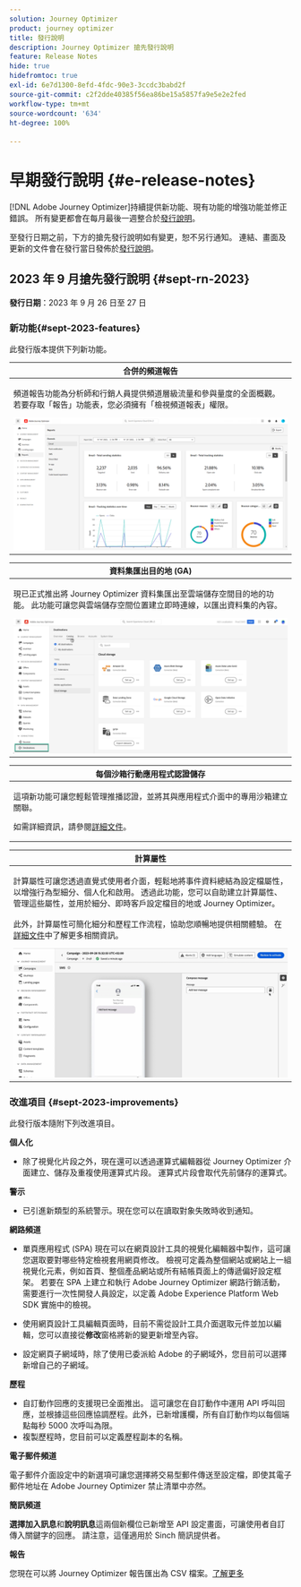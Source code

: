 ```yaml
---
solution: Journey Optimizer
product: journey optimizer
title: 發行說明
description: Journey Optimizer 搶先發行說明
feature: Release Notes
hide: true
hidefromtoc: true
exl-id: 6e7d1300-8efd-4fdc-90e3-3ccdc3babd2f
source-git-commit: c2f2dde40385f56ea86be15a5857fa9e5e2e2fed
workflow-type: tm+mt
source-wordcount: '634'
ht-degree: 100%

---
```


# 早期發行說明 {#e-release-notes}

[!DNL Adobe Journey Optimizer]持續提供新功能、現有功能的增強功能並修正錯誤。 所有變更都會在每月最後一週整合於[發行說明](release-notes.md)。

至發行日期之前，下方的搶先發行說明如有變更，恕不另行通知。 連結、畫面及更新的文件會在發行當日發佈於[發行說明](release-notes.md)。

## 2023 年 9 月搶先發行說明 {#sept-rn-2023}

**發行日期**：2023 年 9 月 26 日至 27 日

### 新功能{#sept-2023-features}

此發行版本提供下列新功能。


<table>
<thead>
<tr>
<th><strong>合併的頻道報告</strong><br/></th>
</tr>
</thead>
<tbody>
<tr>
<td>
<p>頻道報告功能為分析師和行銷人員提供頻道層級流量和參與量度的全面概觀。 若要存取「報告」功能表，您必須擁有「檢視頻道報表」權限。</p>
<img src="assets/channel-reports.png"/>
<!--p>For more information, refer to the <a href="../in-app/get-started-in-app.md">detailed documentation</a>.</p-->
</tr>
</tbody>
</table>


<table>
<thead>
<tr>
<th><strong>資料集匯出目的地 (GA)</strong><br/></th>
</tr>
</thead>
<tbody>
<tr>
<td>
<p>現已正式推出將 Journey Optimizer 資料集匯出至雲端儲存空間目的地的功能。 此功能可讓您與雲端儲存空間位置建立即時連線，以匯出資料集的內容。 </p>
<img src="../data/assets/dataset-export-setup.png">
<!--p>For more information, refer to the <a href="../audience/get-started-audience-orchestration.md">detailed documentation</a>.</p-->
</td>
</tr>
</tbody>
</table>

<table>
<thead>
<tr>
<th><strong>每個沙箱行動應用程式認證儲存</strong><br/></th>
</tr>
</thead>
<tbody>
<tr>
<td>
<p>這項新功能可讓您輕鬆管理推播認證，並將其與應用程式介面中的專用沙箱建立關聯。</p>
<p>如需詳細資訊，請參閱<a href="../in-app/inapp-configuration.md">詳細文件</a>。</p>
</tr>
</tbody>
</table>

<table>
<thead>
<tr>
<th><strong>計算屬性</strong><br/></th>
</tr>
</thead>
<tbody>
<tr>
<td>
<p>計算屬性可讓您透過直覺式使用者介面，輕鬆地將事件資料總結為設定檔屬性，以增強行為型細分、個人化和啟用。 透過此功能，您可以自助建立計算屬性、管理這些屬性，並用於細分、即時客戶設定檔目的地或 Journey Optimizer。<br/><br/>
此外，計算屬性可簡化細分和歷程工作流程，協助您順暢地提供相關體驗。 在<a href="https://experienceleague.adobe.com/docs/experience-platform/profile/computed-attributes/overview.html?lang=zh-Hant">詳細文件</a>中了解更多相關資訊。</p>
<img src="assets/do-not-localize/computed-attributes.gif">
</tr>
</tbody>
</table>


### 改進項目 {#sept-2023-improvements}

此發行版本隨附下列改進項目。

<!--**Audiences**

* You can now target audiences uploaded from a CSV file into journeys and campaigns.
* You can now target audiences resulting from composition workflows into journeys. -->

**個人化**

* 除了視覺化片段之外，現在還可以透過運算式編輯器從 Journey Optimizer 介面建立、儲存及重複使用運算式片段。 運算式片段會取代先前儲存的運算式。

**警示**

* 已引進新類型的系統警示。現在您可以在讀取對象失敗時收到通知。

**網路頻道**

* 單頁應用程式 (SPA) 現在可以在網頁設計工具的視覺化編輯器中製作，這可讓您選取要對哪些特定檢視套用網頁修改。 檢視可定義為整個網站或網站上一組視覺化元素，例如首頁、整個產品網站或所有結帳頁面上的傳遞偏好設定框架。 若要在 SPA 上建立和執行 Adobe Journey Optimizer 網路行銷活動，需要進行一次性開發人員設定，以定義 Adobe Experience Platform Web SDK 實施中的檢視。

* 使用網頁設計工具編輯頁面時，目前不需從設計工具介面選取元件並加以編輯，您可以直接從&#x200B;**修改**&#x200B;窗格將新的變更新增至內容。
* 設定網頁子網域時，除了使用已委派給 Adobe 的子網域外，您目前可以選擇新增自己的子網域。

**歷程**

* 自訂動作回應的支援現已全面推出。 這可讓您在自訂動作中運用 API 呼叫回應，並根據這些回應協調歷程。此外，已新增護欄，所有自訂動作均以每個端點每秒 5000 次呼叫為限。
* 複製歷程時，您目前可以定義歷程副本的名稱。

<!--
* The maximum duration that you can define in the Wait activity is now 29 days instead of 30.
-->

**電子郵件頻道**

電子郵件介面設定中的新選項可讓您選擇將交易型郵件傳送至設定檔，即使其電子郵件地址在 Adobe Journey Optimizer 禁止清單中亦然。

**簡訊頻道**

**選擇加入訊息**&#x200B;和&#x200B;**說明訊息**&#x200B;這兩個新欄位已新增至 API 設定畫面，可讓使用者自訂傳入關鍵字的回應。 請注意，這僅適用於 Sinch 簡訊提供者。

**報告**

您現在可以將 Journey Optimizer 報告匯出為 CSV 檔案。[了解更多](../reports/global-report.md#export-reports)

<!--**Decision management**

Enhancements have been made to the audience picker in journeys or campaigns, with the addition of new columns displaying the origin and update frequency of audiences.    -->
